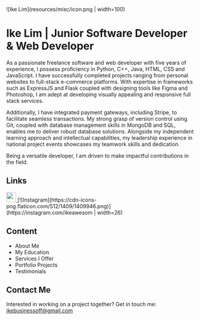 ![Ike Lim](resources/misc/icon.png | width=100)

# Ike Lim | Junior Software Developer & Web Developer

As a passionate freelance software and web developer with five years of experience, I possess proficiency in Python, C++, Java, HTML, CSS and JavaScript. I have successfully completed projects ranging from personal websites to full-stack e-commerce platforms. With expertise in frameworks such as ExpressJS and Flask coupled with designing tools like Figma and Photoshop, I am adept at developing visually appealing and responsive full stack services. 

Additionally, I have integrated payment gateways, including Stripe, to facilitate seamless transactions. My strong grasp of version control using Git, coupled with database management skills in MongoDB and SQL, enables me to deliver robust database solutions. Alongside my independent learning approach and intellectual capabilities, my leadership experience in national project events showcases my teamwork skills and dedication.

Being a versatile developer, I am driven to make impactful contributions in the field.

## Links
<a href="https://linkedin.com/in/ike-lim">
  <img src="https://cdn-icons-png.flaticon.com/512/174/174857.png" width="26" height="26"/>
</a>
[![Instagram](https://cdn-icons-png.flaticon.com/512/1409/1409946.png)](https://instagram.com/ikeawesom | width=26)

## Content
- About Me
- My Education
- Services I Offer
- Portfolio Projects
- Testimonials

## Contact Me
Interested in working on a project together?
Get in touch me: ikebusinessoff@gmail.com
